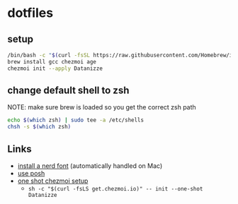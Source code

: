 # dotfiles

## setup

```bash
/bin/bash -c "$(curl -fsSL https://raw.githubusercontent.com/Homebrew/install/HEAD/install.sh)"
brew install gcc chezmoi age
chezmoi init --apply Datanizze
```

## change default shell to zsh

NOTE: make sure brew is loaded so you get the correct zsh path

```bash
echo $(which zsh) | sudo tee -a /etc/shells
chsh -s $(which zsh)
```
## Links

- [install a nerd font](https://ohmyposh.dev/docs/installation/fonts) (automatically handled on Mac)
- [use posh](https://ohmyposh.dev/docs/installation/prompt)
- [one shot chezmoi setup](https://www.chezmoi.io/user-guide/daily-operations/#install-chezmoi-and-your-dotfiles-on-a-new-machine-with-a-single-command)
  - `sh -c "$(curl -fsLS get.chezmoi.io)" -- init --one-shot Datanizze`
